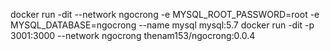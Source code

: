 
docker run -dit --network ngocrong -e MYSQL_ROOT_PASSWORD=root -e MYSQL_DATABASE=ngocrong --name mysql mysql:5.7
docker run -dit -p 3001:3000 --network ngocrong thenam153/ngocrong:0.0.4
